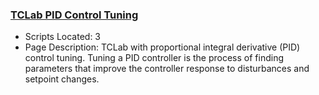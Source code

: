### [TCLab PID Control Tuning](https://www.apmonitor.com/pdc/index.php/Main/TCLabPIDControlTuning)
- Scripts Located: 3
- Page Description: TCLab with proportional integral derivative (PID) control tuning. Tuning a PID controller is the process of finding parameters that improve the controller response to disturbances and setpoint changes.
